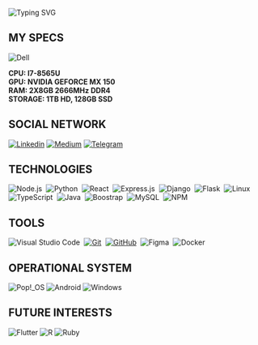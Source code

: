 ![Typing SVG](https://readme-typing-svg.demolab.com?font=Fira+Code&pause=1000&color=B433F7&width=435&lines=Wazzup%2C+my+name+is+Jefferson!;I'm+18+and+I+live+in+Brazil!+%F0%9F%87%A7%F0%9F%87%B7;I+want+to+make+a+better+world;All+this+together!)

## MY SPECS

![Dell](https://img.shields.io/badge/dell%20laptop-0D1117?style=for-the-badge&logo=dell&logoColor=white)&nbsp;

**CPU: I7-8565U**<br>
**GPU: NVIDIA GEFORCE MX 150** <br>
**RAM: 2X8GB 2666MHz DDR4** <br>
**STORAGE: 1TB HD, 128GB SSD** <br>

## SOCIAL NETWORK

[![Linkedin](https://img.shields.io/badge/LinkedIn-0D1117?style=for-the-badge&logo=linkedin&logoColor=white)](https://www.linkedin.com/in/jeffvpf/)
[![Medium](https://img.shields.io/badge/Medium-0D1117?style=for-the-badge&logo=medium&logoColor=white)](https://medium.com/@jeffevargas)
[![Telegram](https://img.shields.io/badge/Telegram-0D1117?style=for-the-badge&logo=telegram&logoColor=white)](https://t.me/JeffVargas)

## TECHNOLOGIES

![Node.js](https://img.shields.io/badge/Node.js-0D1117?style=for-the-badge&logo=node.js&logoColor=white)&nbsp;
![Python](https://img.shields.io/badge/Python-0D1117?style=for-the-badge&logo=python&logoColor=white)&nbsp;
![React](https://img.shields.io/badge/React-0D1117?style=for-the-badge&logo=react&logoColor=white)&nbsp;
![Express.js](https://img.shields.io/badge/Express.js-0D1117?style=for-the-badge&logo=express&logoColor=white)&nbsp;
![Django](https://img.shields.io/badge/Django-0D1117?style=for-the-badge&logo=django&logoColor=white)&nbsp;
![Flask](https://img.shields.io/badge/Flask-0D1117?style=for-the-badge&logo=flask&logoColor=white)&nbsp;
![Linux](https://img.shields.io/badge/Linux-0D1117?style=for-the-badge&logo=linux&logoColor=white)&nbsp;
![TypeScript](https://img.shields.io/badge/TypeScript-0D1117?style=for-the-badge&logo=typescript&logoColor=white)&nbsp;
![Java](https://img.shields.io/badge/Java-0D1117?style=for-the-badge&logo=java&logoColor=white)&nbsp;
![Boostrap](https://img.shields.io/badge/-boostrap-0D1117?style=for-the-badge&logo=bootstrap&logoColor=white)&nbsp;
![MySQL](https://img.shields.io/badge/-mysql-0D1117?style=for-the-badge&logo=mysql&logoColor=white)&nbsp;
![NPM](https://img.shields.io/badge/npm-0D1117?style=for-the-badge&logo=npm&logoColor=white)&nbsp;

## TOOLS

![Visual Studio Code](https://img.shields.io/badge/-Visual%20Studio%20Code-0D1117?style=for-the-badge&logo=visual-studio-code&logoColor=007ACC&logoColor=0D1117)&nbsp;
[![Git](https://img.shields.io/badge/-Git-0D1117?style=for-the-badge&logo=git&logoColor=white)](https://gitlab.com/JeffeVargasP)&nbsp;
[![GitHub](https://img.shields.io/badge/-GitHub-0D1117?style=for-the-badge&logo=github&logoColor=white)](https://github.com/JeffeVargasP)&nbsp;
![Figma](https://img.shields.io/badge/-figma-0D1117?style=for-the-badge&logo=figma&logoColor=white)&nbsp;
![Docker](https://img.shields.io/badge/-docker-0D1117?style=for-the-badge&logo=docker&logoColor=white)&nbsp;

## OPERATIONAL SYSTEM

![Pop!_OS](https://img.shields.io/badge/Pop!_OS-0D1117?style=for-the-badge&logo=Pop!_OS&logoColor=white)
![Android](https://img.shields.io/badge/Android-0D1117?style=for-the-badge&logo=android&logoColor=white)
![Windows](https://img.shields.io/badge/Windows-0D1117?style=for-the-badge&logo=windows&logoColor=white)

## FUTURE INTERESTS

![Flutter](https://img.shields.io/badge/Flutter-0D1117.svg?style=for-the-badge&logo=Flutter&logoColor=white)
![R](https://img.shields.io/badge/R-0D1117?style=for-the-badge&logo=r&logoColor=white)
![Ruby](https://img.shields.io/badge/Ionic-0D1117?style=for-the-badge&logo=ionic&logoColor=white)
